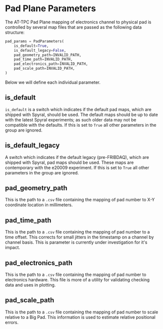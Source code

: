 # Pad Plane Parameters

The AT-TPC Pad Plane mapping of electronics channel to physical pad is controlled by several map files that are passed as the following data structure:

```python
pad_params = PadParameters(
    is_default=True,
    is_default_legacy=False,
    pad_geometry_path=INVALID_PATH,
    pad_time_path=INVALID_PATH,
    pad_electronics_path=INVALID_PATH,
    pad_scale_path=INVALID_PATH,
)
```

Below we will define each individual parameter.

## is_default

`is_default` is a switch which indicates if the default pad maps, which are shipped with Spyral, should be used. The default maps should be up to date with the latest Spyral experiments; as such older data may not be compatible with the defaults. If this is set to `True` all other parameters in the group are ignored.

## is_default_legacy

A switch which indicates if the default legacy (pre-FRIBDAQ), which are shipped with Spyral, pad maps should be used. These maps are contemporary with the e20009 experiment. If this is set to `True` all other parameters in the group are ignored.

## pad_geometry_path

This is the path to a `.csv` file containing the mapping of pad number to X-Y coordinate location in millimeters.

## pad_time_path

This is the path to a `.csv` file containing the mapping of pad number to a time offset. This corrects for small jitters in the timestamp on a channel by channel basis. This is parameter is currently under investigation for it's impact.

## pad_electronics_path

This is the path to a `.csv` file containing the mapping of pad number to electronics hardware. This file is more of a utility for validating checking data and uses in plotting.

## pad_scale_path

This is the path to a `.csv` file containing the mapping of pad number to scale relative to a Big Pad. This information is used to estimate relative positional errors.
